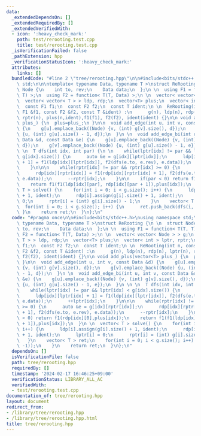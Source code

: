 ```yaml
---
data:
  _extendedDependsOn: []
  _extendedRequiredBy: []
  _extendedVerifiedWith:
  - icon: ':heavy_check_mark:'
    path: test/rerooting.test.cpp
    title: test/rerooting.test.cpp
  _isVerificationFailed: false
  _pathExtension: hpp
  _verificationStatusIcon: ':heavy_check_mark:'
  attributes:
    links: []
  bundledCode: "#line 2 \"tree/rerooting.hpp\"\n\n#include<bits/stdc++.h>\nusing namespace\
    \ std;\n\n\ntemplate< typename Data, typename T >\nstruct ReRooting {\n \n  struct\
    \ Node {\n    int to, rev;\n    Data data;\n  };\n \n  using F1 = function< T(T,\
    \ T) >;\n  using F2 = function< T(T, Data) >;\n \n  vector< vector< Node > > g;\n\
    \  vector< vector< T > > ldp, rdp;\n  vector<T> plus;\n  vector< int > lptr, rptr;\n\
    \  const F1 f1;\n  const F2 f2;\n  const T ident;\n \n  ReRooting(int n, const\
    \ F1 &f1, const F2 &f2, const T &ident) :\n      g(n), ldp(n), rdp(n), lptr(n),\
    \ rptr(n), plus(n,ident),f1(f1), f2(f2), ident(ident) {}\n\n void add_plus(vector<T>\
    \ plus_) {\n  plus=plus_;\n }\n\n  void add_edge(int u, int v, const Data &d)\
    \ {\n    g[u].emplace_back((Node) {v, (int) g[v].size(), d});\n    g[v].emplace_back((Node)\
    \ {u, (int) g[u].size() - 1, d});\n  }\n \n  void add_edge_bi(int u, int v, const\
    \ Data &d, const Data &e) {\n    g[u].emplace_back((Node) {v, (int) g[v].size(),\
    \ d});\n    g[v].emplace_back((Node) {u, (int) g[u].size() - 1, e});\n  }\n \n\
    \ \n  T dfs(int idx, int par) {\n \n    while(lptr[idx] != par && lptr[idx] <\
    \ g[idx].size()) {\n      auto &e = g[idx][lptr[idx]];\n      ldp[idx][lptr[idx]\
    \ + 1] = f1(ldp[idx][lptr[idx]], f2(dfs(e.to, e.rev), e.data));\n      ++lptr[idx];\n\
    \    }\n\n\n    while(rptr[idx] != par && rptr[idx] >= 0) {\n      auto &e = g[idx][rptr[idx]];\n\
    \      rdp[idx][rptr[idx]] = f1(rdp[idx][rptr[idx] + 1], f2(dfs(e.to, e.rev),\
    \ e.data));\n      --rptr[idx];\n    }\n\n    if(par < 0) return f1(rdp[idx][0],plus[idx]);\n\
    \    return f1(f1(ldp[idx][par], rdp[idx][par + 1]),plus[idx]);\n  }\n \n  vector<\
    \ T > solve() {\n    for(int i = 0; i < g.size(); i++) {\n      ldp[i].assign(g[i].size()\
    \ + 1, ident);\n      rdp[i].assign(g[i].size() + 1, ident);\n      lptr[i] =\
    \ 0;\n      rptr[i] = (int) g[i].size() - 1;\n    }\n    vector< T > ret;\n  \
    \  for(int i = 0; i < g.size(); i++) {\n      ret.push_back(dfs(i, -1));\n   \
    \ }\n    return ret;\n  }\n};\n"
  code: "#pragma once\n\n#include<bits/stdc++.h>\nusing namespace std;\n\n\ntemplate<\
    \ typename Data, typename T >\nstruct ReRooting {\n \n  struct Node {\n    int\
    \ to, rev;\n    Data data;\n  };\n \n  using F1 = function< T(T, T) >;\n  using\
    \ F2 = function< T(T, Data) >;\n \n  vector< vector< Node > > g;\n  vector< vector<\
    \ T > > ldp, rdp;\n  vector<T> plus;\n  vector< int > lptr, rptr;\n  const F1\
    \ f1;\n  const F2 f2;\n  const T ident;\n \n  ReRooting(int n, const F1 &f1, const\
    \ F2 &f2, const T &ident) :\n      g(n), ldp(n), rdp(n), lptr(n), rptr(n), plus(n,ident),f1(f1),\
    \ f2(f2), ident(ident) {}\n\n void add_plus(vector<T> plus_) {\n  plus=plus_;\n\
    \ }\n\n  void add_edge(int u, int v, const Data &d) {\n    g[u].emplace_back((Node)\
    \ {v, (int) g[v].size(), d});\n    g[v].emplace_back((Node) {u, (int) g[u].size()\
    \ - 1, d});\n  }\n \n  void add_edge_bi(int u, int v, const Data &d, const Data\
    \ &e) {\n    g[u].emplace_back((Node) {v, (int) g[v].size(), d});\n    g[v].emplace_back((Node)\
    \ {u, (int) g[u].size() - 1, e});\n  }\n \n \n  T dfs(int idx, int par) {\n \n\
    \    while(lptr[idx] != par && lptr[idx] < g[idx].size()) {\n      auto &e = g[idx][lptr[idx]];\n\
    \      ldp[idx][lptr[idx] + 1] = f1(ldp[idx][lptr[idx]], f2(dfs(e.to, e.rev),\
    \ e.data));\n      ++lptr[idx];\n    }\n\n\n    while(rptr[idx] != par && rptr[idx]\
    \ >= 0) {\n      auto &e = g[idx][rptr[idx]];\n      rdp[idx][rptr[idx]] = f1(rdp[idx][rptr[idx]\
    \ + 1], f2(dfs(e.to, e.rev), e.data));\n      --rptr[idx];\n    }\n\n    if(par\
    \ < 0) return f1(rdp[idx][0],plus[idx]);\n    return f1(f1(ldp[idx][par], rdp[idx][par\
    \ + 1]),plus[idx]);\n  }\n \n  vector< T > solve() {\n    for(int i = 0; i < g.size();\
    \ i++) {\n      ldp[i].assign(g[i].size() + 1, ident);\n      rdp[i].assign(g[i].size()\
    \ + 1, ident);\n      lptr[i] = 0;\n      rptr[i] = (int) g[i].size() - 1;\n \
    \   }\n    vector< T > ret;\n    for(int i = 0; i < g.size(); i++) {\n      ret.push_back(dfs(i,\
    \ -1));\n    }\n    return ret;\n  }\n};\n"
  dependsOn: []
  isVerificationFile: false
  path: tree/rerooting.hpp
  requiredBy: []
  timestamp: '2024-02-17 16:46:25+09:00'
  verificationStatus: LIBRARY_ALL_AC
  verifiedWith:
  - test/rerooting.test.cpp
documentation_of: tree/rerooting.hpp
layout: document
redirect_from:
- /library/tree/rerooting.hpp
- /library/tree/rerooting.hpp.html
title: tree/rerooting.hpp
---
```

